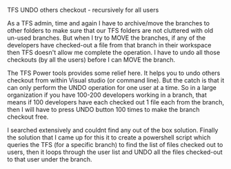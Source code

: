 TFS UNDO others checkout - recursively for all users

As a TFS admin, time and again I have to archive/move the branches to other folders to make sure that our TFS folders are not cluttered with old un-used branches. But when I try to MOVE the branches, if any of the developers have checked-out a file from that branch in their workspace then TFS doesn't allow me complete the operation. I have to undo all those checkouts (by all the users) before I can MOVE the branch.

The TFS Power tools provides some relief here. It helps you to undo others checkout from within Visual studio (or command line).
But the catch is that it can only perform the UNDO operation for one user at a time. So in a large organization if you have 100-200 developers working in a branch, that means if 100 developers have each checked out 1 file each from the branch, then I will have to press UNDO button 100 times to make the branch checkout free.

I searched extensively and couldnt find any out of the box solution. Finally the solution that I came up for this it to create a powershell script which queries the TFS (for a specific branch) to find the list of files checked out to users, then it loops through the user list and UNDO all the files checked-out to that user under the branch.
